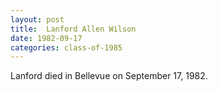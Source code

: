 ```yaml
---
layout: post
title:  Lanford Allen Wilson
date: 1982-09-17
categories: class-of-1985
---
```

Lanford died in Bellevue on September 17, 1982.

